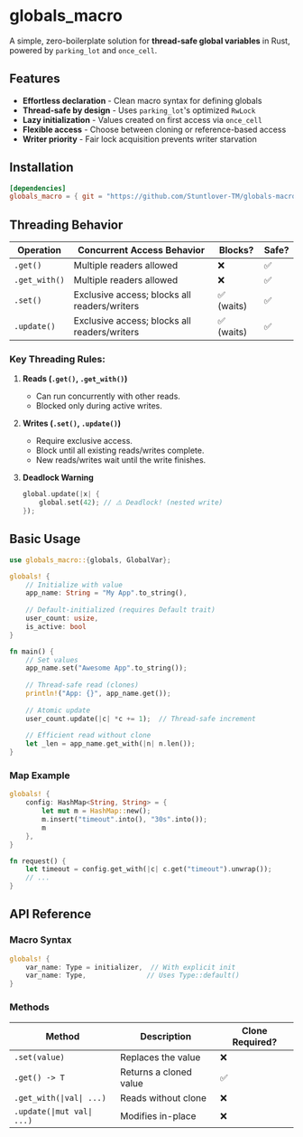 # globals_macro

A simple, zero-boilerplate solution for **thread-safe global variables** in Rust, powered by `parking_lot` and `once_cell`.

## Features

- **Effortless declaration** - Clean macro syntax for defining globals
- **Thread-safe by design** - Uses `parking_lot`'s optimized `RwLock`
- **Lazy initialization** - Values created on first access via `once_cell`
- **Flexible access** - Choose between cloning or reference-based access
- **Writer priority** - Fair lock acquisition prevents writer starvation

## Installation

```toml
[dependencies]
globals_macro = { git = "https://github.com/Stuntlover-TM/globals-macro" }
```

## Threading Behavior

| Operation  | Concurrent Access Behavior              | Blocks? | Safe? |
|------------|----------------------------------------|---------|-------|
| `.get()`   | Multiple readers allowed                | ❌      | ✅    |
| `.get_with()` | Multiple readers allowed            | ❌      | ✅    |
| `.set()`   | Exclusive access; blocks all readers/writers | ✅ (waits) | ✅    |
| `.update()` | Exclusive access; blocks all readers/writers | ✅ (waits) | ✅    |

### Key Threading Rules:
1. **Reads (`.get()`, `.get_with()`)**  
   - Can run concurrently with other reads.  
   - Blocked only during active writes.

2. **Writes (`.set()`, `.update()`)**  
   - Require exclusive access.  
   - Block until all existing reads/writes complete.  
   - New reads/writes wait until the write finishes.

3. **Deadlock Warning**  
   ```rust
   global.update(|x| {
       global.set(42); // ⚠️ Deadlock! (nested write)
   });
   ```

## Basic Usage

```rust
use globals_macro::{globals, GlobalVar};

globals! {
    // Initialize with value
    app_name: String = "My App".to_string(),
    
    // Default-initialized (requires Default trait)
    user_count: usize,
    is_active: bool
}

fn main() {
    // Set values
    app_name.set("Awesome App".to_string());
    
    // Thread-safe read (clones)
    println!("App: {}", app_name.get());
    
    // Atomic update
    user_count.update(|c| *c += 1);  // Thread-safe increment
    
    // Efficient read without clone
    let _len = app_name.get_with(|n| n.len());
}
```

### Map Example
```rust
globals! {
    config: HashMap<String, String> = {
        let mut m = HashMap::new();
        m.insert("timeout".into(), "30s".into());
        m
    },
}

fn request() {
    let timeout = config.get_with(|c| c.get("timeout").unwrap());
    // ...
}
```

## API Reference

### Macro Syntax
```rust
globals! {
    var_name: Type = initializer,  // With explicit init
    var_name: Type,               // Uses Type::default()
}
```

### Methods
| Method | Description | Clone Required? |
|--------|-------------|-----------------|
| `.set(value)` | Replaces the value | ❌ |
| `.get() -> T` | Returns a cloned value | ✅ |
| `.get_with(\|val\| ...)` | Reads without clone | ❌ |
| `.update(\|mut val\| ...)` | Modifies in-place | ❌ |